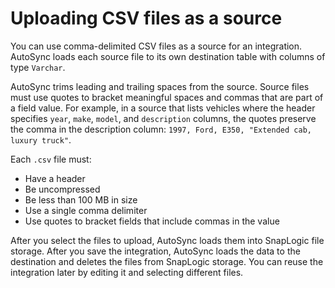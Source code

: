 # Uploading CSV files as a source

You can use comma-delimited CSV files as a source for an integration. AutoSync loads each source file to its own destination table with columns of type `Varchar`.

AutoSync trims leading and trailing spaces from the source. Source files must use quotes to bracket meaningful spaces and commas that are part of a field value. For example, in a source that lists vehicles where the header specifies `year`, `make`, `model`, and `description` columns, the quotes preserve the comma in the description column: `1997, Ford, E350, "Extended cab, luxury truck"`.

Each `.csv` file must:

-   Have a header
-   Be uncompressed
-   Be less than 100 MB in size
-   Use a single comma delimiter
-   Use quotes to bracket fields that include commas in the value

After you select the files to upload, AutoSync loads them into SnapLogic file storage. After you save the integration, AutoSync loads the data to the destination and deletes the files from SnapLogic storage. You can reuse the integration later by editing it and selecting different files.

